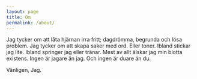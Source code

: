 ```yaml
---
layout: page
title: Om
permalink: /about/
---
```


Jag tycker om att låta hjärnan irra fritt; dagdrömma, begrunda och lösa problem. Jag tycker om att skapa saker med ord. Eller toner. Ibland stickar jag lite. Ibland springer jag eller tränar. Mest av allt älskar jag min blotta existens. Ingen är jagare än jag. Och ingen är duare än du. 

Vänligen,
Jag.
